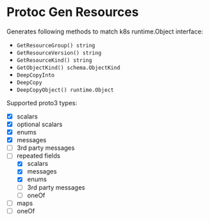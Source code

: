 # Protoc Gen Resources

Generates following methods to match k8s runtime.Object interface:

* `GetResourceGroup() string`
* `GetResourceVersion() string`
* `GetResourceKind() string`
* `GetObjectKind() schema.ObjectKind`
* `DeepCopyInto`
* `DeepCopy`
* `DeepCopyObject() runtime.Object`

Supported proto3 types:

- [x] scalars
- [x] optional scalars
- [x] enums
- [x] messages
- [ ] 3rd party messages
- [ ] repeated fields
    - [x] scalars
    - [x] messages
    - [x] enums
    - [ ] 3rd party messages
    - [ ] oneOf
- [ ] maps
- [ ] oneOf
